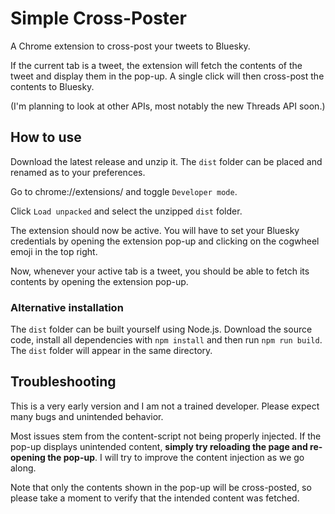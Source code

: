 # Simple Cross-Poster

A Chrome extension to cross-post your tweets to Bluesky.

If the current tab is a tweet, the extension will fetch the contents of the tweet and display them in the pop-up. A single click will then cross-post the contents to Bluesky.

(I'm planning to look at other APIs, most notably the new Threads API soon.)

## How to use

Download the latest release and unzip it. The `dist` folder can be placed and renamed as to your preferences.

Go to chrome://extensions/ and toggle `Developer mode`.

Click `Load unpacked` and select the unzipped `dist` folder.

The extension should now be active. You will have to set your Bluesky credentials by opening the extension pop-up and clicking on the cogwheel emoji in the top right.

Now, whenever your active tab is a tweet, you should be able to fetch its contents by opening the extension pop-up.

### Alternative installation

The `dist` folder can be built yourself using Node.js.
Download the source code, install all dependencies with `npm install` and then run `npm run build`. The `dist` folder will appear in the same directory.

## Troubleshooting

This is a very early version and I am not a trained developer. Please expect many bugs and unintended behavior.

Most issues stem from the content-script not being properly injected. If the pop-up displays unintended content, **simply try reloading the page and re-opening the pop-up**. I will try to improve the content injection as we go along.

Note that only the contents shown in the pop-up will be cross-posted, so please take a moment to verify that the intended content was fetched.